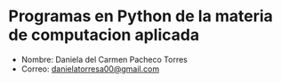 # Programas en Python de la materia de computacion aplicada

- Nombre: Daniela del Carmen Pacheco Torres
- Correo: danielatorresa00@gmail.com

